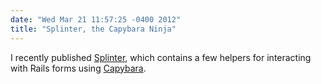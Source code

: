 ```yaml
---
date: "Wed Mar 21 11:57:25 -0400 2012"
title: "Splinter, the Capybara Ninja"
---
```


I recently published [Splinter](https://github.com/site5/splinter), which
contains a few helpers for interacting with Rails forms using
[Capybara](https://github.com/jnicklas/capybara).
